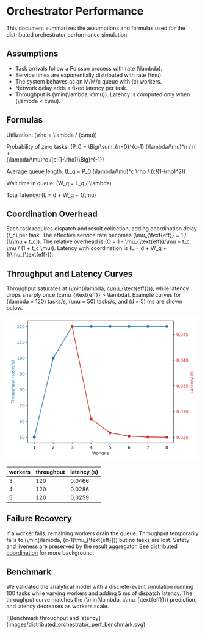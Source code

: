 # Orchestrator Performance

This document summarizes the assumptions and formulas used for the
distributed orchestrator performance simulation.

## Assumptions

- Task arrivals follow a Poisson process with rate \(\lambda\).
- Service times are exponentially distributed with rate \(\mu\).
- The system behaves as an M/M/c queue with \(c\) workers.
- Network delay adds a fixed latency per task.
- Throughput is \(\min(\lambda, c\mu)\). Latency is computed only when
  \(\lambda < c\mu\).

## Formulas

Utilization:
\(\rho = \lambda / (c\mu)\)

Probability of zero tasks:
\(P_0 = \Big(\sum_{n=0}^{c-1} (\lambda/\mu)^n / n! +\
(\lambda/\mu)^c /(c!(1-\rho))\Big)^{-1}\)

Average queue length:
\(L_q = P_0 (\lambda/\mu)^c \rho / (c!(1-\rho)^2)\)

Wait time in queue:
\(W_q = L_q / \lambda\)

Total latency:
\(L = d + W_q + 1/\mu\)

## Coordination Overhead

Each task requires dispatch and result collection, adding coordination delay
\(t_c\) per task. The effective service rate becomes
\(\mu_{\text{eff}} = 1 / (1/\mu + t_c)\). The relative overhead is
\(O = 1 - \mu_{\text{eff}}/\mu = t_c \mu / (1 + t_c \mu)\).
Latency with coordination is
\(L = d + W_q + 1/\mu_{\text{eff}}\).

## Throughput and Latency Curves

Throughput saturates at \(\min(\lambda, c\mu_{\text{eff}})\), while
latency drops sharply once \(c\mu_{\text{eff}} > \lambda\).
Example curves for \(\lambda = 120\) tasks/s, \(\mu = 50\) tasks/s, and
\(d = 5\) ms are shown below.

![Throughput and latency versus workers](images/distributed_perf.svg)

| workers | throughput | latency (s) |
| ------- | ---------- | ----------- |
| 3 | 120 | 0.0466 |
| 4 | 120 | 0.0286 |
| 5 | 120 | 0.0259 |

## Failure Recovery

If a worker fails, remaining workers drain the queue. Throughput temporarily
falls to \(\min(\lambda, (c-1)\mu_{\text{eff}})\) but no tasks are lost.
Safety and liveness are preserved by the result aggregator. See
[distributed coordination](algorithms/distributed_coordination.md) for more
background.

## Benchmark

We validated the analytical model with a discrete-event simulation running
100 tasks while varying workers and adding 5 ms of dispatch latency. The
throughput curve matches the \(\min(\lambda, c\mu_{\text{eff}})\)
prediction, and latency decreases as workers scale.

![Benchmark throughput and latency]
(images/distributed_orchestrator_perf_benchmark.svg)

